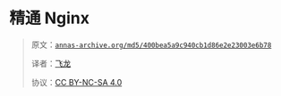 # 精通 Nginx

> 原文：[`annas-archive.org/md5/400bea5a9c940cb1d86e2e23003e6b78`](https://annas-archive.org/md5/400bea5a9c940cb1d86e2e23003e6b78)
> 
> 译者：[飞龙](https://github.com/wizardforcel)
> 
> 协议：[CC BY-NC-SA 4.0](http://creativecommons.org/licenses/by-nc-sa/4.0/)